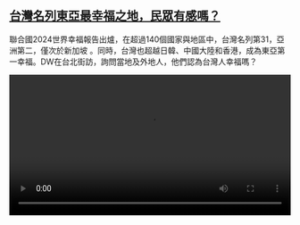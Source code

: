 <!--1712044023000-->
[台灣名列東亞最幸福之地，民眾有感嗎？](https://www.dw.com/zh/%E5%8F%B0%E7%81%A3%E5%90%8D%E5%88%97%E6%9D%B1%E4%BA%9E%E6%9C%80%E5%B9%B8%E7%A6%8F%E4%B9%8B%E5%9C%B0%EF%BC%8C%E6%B0%91%E7%9C%BE%E6%9C%89%E6%84%9F%E5%97%8E%EF%BC%9F/a-68716236)
------

<p>聯合國2024世界幸福報告出爐，在超過140個國家與地區中，台灣名列第31，亞洲第二，僅次於新加坡 。同時，台灣也超越日韓、中國大陸和香港，成為東亞第一幸福。DW在台北街訪，詢問當地及外地人，他們認為台灣人幸福嗎？</small></p><video src="https://tvdownloaddw-a.akamaihd.net/Events/mp4/vdt_zh/2024/dwvgchi240402_twhappiness_01imw_AVC_1280x720.mp4" controls style="width:100%"></video>
